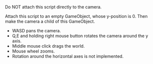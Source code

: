 Do NOT attach this script directly to the camera.

Attach this script to an empty GameObject, whose y-position is 0. Then make the camera a child of this GameObject.

- WASD pans the camera.
- Q,E and holding right mouse button rotates the camera around the y axis.
- Middle mouse click drags the world.
- Mouse wheel zooms.
- Rotation around the horizontal axes is not implemented.
